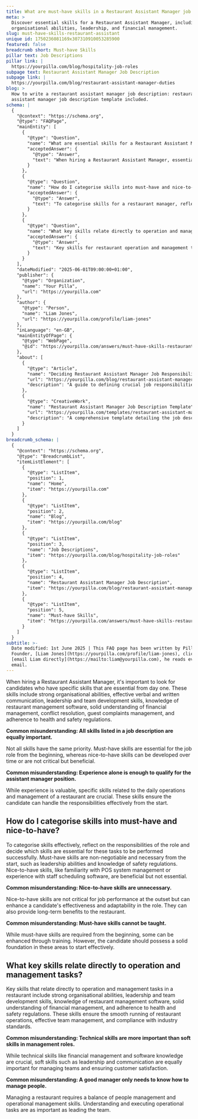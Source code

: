 ```yaml
---
title: What are must-have skills in a Restaurant Assistant Manager job description?
meta: >
  Discover essential skills for a Restaurant Assistant Manager, including
  organisational abilities, leadership, and financial management.
slug: must-have-skills-restaurant-assistant
unique id: 1750236081169x307310910053285900
featured: false
breadcrumb short: Must-have Skills
pillar text: Job Descriptions
pillar link: |
  https://yourpilla.com/blog/hospitality-job-roles
subpage text: Restaurant Assistant Manager Job Description
subpage link: |
  https://yourpilla.com/blog/restaurant-assistant-manager-duties
blog: >
  How to write a restaurant assistant manager job description: restaurant
  assistant manager job description template included.
schema: |
  {
    "@context": "https://schema.org",
    "@type": "FAQPage",
    "mainEntity": [
      {
        "@type": "Question",
        "name": "What are essential skills for a Restaurant Assistant Manager?",
        "acceptedAnswer": {
          "@type": "Answer",
          "text": "When hiring a Restaurant Assistant Manager, essential skills include: organisational abilities, effective communication, leadership, team development, knowledge of restaurant management software, financial management understanding, conflict resolution, guest complaints management, and adherence to health and safety regulations. These skills are crucial from day one to ensure effective job performance."
        }
      },
      {
        "@type": "Question",
        "name": "How do I categorise skills into must-have and nice-to-have for a restaurant manager?",
        "acceptedAnswer": {
          "@type": "Answer",
          "text": "To categorise skills for a restaurant manager, reflect on the role's responsibilities. Must-have skills, like leadership abilities and safety regulation knowledge, are essential from the start, while nice-to-have skills, such as POS management familiarity, are beneficial but not essential. Must-have skills are non-negotiable, ensuring immediate effectiveness, whereas nice-to-have skills can be developed over time."
        }
      },
      {
        "@type": "Question",
        "name": "What key skills relate directly to operation and management tasks in a restaurant?",
        "acceptedAnswer": {
          "@type": "Answer",
          "text": "Key skills for restaurant operation and management tasks include strong organisational abilities, leadership, team development skills, restaurant management software familiarity, solid understanding of financial management, and adherence to health and safety regulations. These skills are integral for managing daily operations, ensuring team efficiency, and maintaining industry compliance."
        }
      }
    ],
    "dateModified": "2025-06-01T09:00:00+01:00",
    "publisher": {
      "@type": "Organization",
      "name": "Your Pilla",
      "url": "https://yourpilla.com"
    },
    "author": {
      "@type": "Person",
      "name": "Liam Jones",
      "url": "https://yourpilla.com/profile/liam-jones"
    },
    "inLanguage": "en-GB",
    "mainEntityOfPage": {
      "@type": "WebPage",
      "@id": "https://yourpilla.com/answers/must-have-skills-restaurant-assistant"
    },
    "about": [
      {
        "@type": "Article",
        "name": "Deciding Restaurant Assistant Manager Job Responsibilities and Skills",
        "url": "https://yourpilla.com/blog/restaurant-assistant-manager-duties",
        "description": "A guide to defining crucial job responsibilities and necessary skills for a Restaurant Assistant Manager to ensure effective performance and operations."
      },
      {
        "@type": "CreativeWork",
        "name": "Restaurant Assistant Manager Job Description Template",
        "url": "https://yourpilla.com/templates/restaurant-assistant-manager-job-description",
        "description": "A comprehensive template detailing the job description for a Restaurant Assistant Manager to aid in accurate and efficient hiring."
      }
    ]
  }
breadcrumb_schema: |
  {
    "@context": "https://schema.org",
    "@type": "BreadcrumbList",
    "itemListElement": [
      {
        "@type": "ListItem",
        "position": 1,
        "name": "Home",
        "item": "https://yourpilla.com"
      },
      {
        "@type": "ListItem",
        "position": 2,
        "name": "Blog",
        "item": "https://yourpilla.com/blog"
      },
      {
        "@type": "ListItem",
        "position": 3,
        "name": "Job Descriptions",
        "item": "https://yourpilla.com/blog/hospitality-job-roles"
      },
      {
        "@type": "ListItem",
        "position": 4,
        "name": "Restaurant Assistant Manager Job Description",
        "item": "https://yourpilla.com/blog/restaurant-assistant-manager-duties"
      },
      {
        "@type": "ListItem",
        "position": 5,
        "name": "Must-have Skills",
        "item": "https://yourpilla.com/answers/must-have-skills-restaurant-assistant"
      }
    ]
  }
subtitle: >-
  Date modified: 1st June 2025 | This FAQ page has been written by Pilla
  Founder, [Liam Jones](https://yourpilla.com/profile/liam-jones), click to
  [email Liam directly](https://mailto:liam@yourpilla.com), he reads every
  email.
---
```

When hiring a Restaurant Assistant Manager, it's important to look for candidates who have specific skills that are essential from day one. These skills include strong organisational abilities, effective verbal and written communication, leadership and team development skills, knowledge of restaurant management software, solid understanding of financial management, conflict resolution, guest complaints management, and adherence to health and safety regulations.

**Common misunderstanding: All skills listed in a job description are equally important.**

Not all skills have the same priority. Must-have skills are essential for the job role from the beginning, whereas nice-to-have skills can be developed over time or are not critical but beneficial.

**Common misunderstanding: Experience alone is enough to qualify for the assistant manager position.**

While experience is valuable, specific skills related to the daily operations and management of a restaurant are crucial. These skills ensure the candidate can handle the responsibilities effectively from the start.

## How do I categorise skills into must-have and nice-to-have?

To categorise skills effectively, reflect on the responsibilities of the role and decide which skills are essential for these tasks to be performed successfully. Must-have skills are non-negotiable and necessary from the start, such as leadership abilities and knowledge of safety regulations. Nice-to-have skills, like familiarity with POS system management or experience with staff scheduling software, are beneficial but not essential.

**Common misunderstanding: Nice-to-have skills are unnecessary.**

Nice-to-have skills are not critical for job performance at the outset but can enhance a candidate's effectiveness and adaptability in the role. They can also provide long-term benefits to the restaurant.

**Common misunderstanding: Must-have skills cannot be taught.**

While must-have skills are required from the beginning, some can be enhanced through training. However, the candidate should possess a solid foundation in these areas to start effectively.

## What key skills relate directly to operation and management tasks?

Key skills that relate directly to operation and management tasks in a restaurant include strong organisational abilities, leadership and team development skills, knowledge of restaurant management software, solid understanding of financial management, and adherence to health and safety regulations. These skills ensure the smooth running of restaurant operations, effective team management, and compliance with industry standards.

**Common misunderstanding: Technical skills are more important than soft skills in management roles.**

While technical skills like financial management and software knowledge are crucial, soft skills such as leadership and communication are equally important for managing teams and ensuring customer satisfaction.

**Common misunderstanding: A good manager only needs to know how to manage people.**

Managing a restaurant requires a balance of people management and operational management skills. Understanding and executing operational tasks are as important as leading the team.

